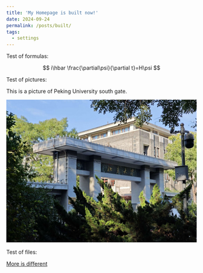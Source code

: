 ```yaml
---
title: 'My Homepage is built now!'
date: 2024-09-24
permalink: /posts/built/
tags:
  - settings
---
```


Test of formulas:

$$
i\hbar \frac{\partial\psi}{\partial t}=H\psi
$$

Test of pictures:

This is a picture of Peking University south gate.

![](/images/240924_img1.jpg)

Test of files:

[More is different](https://Sophus-PHLin.github.io/files/more_is_different.pdf)